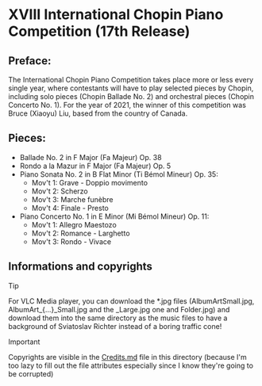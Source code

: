 # XVIII International Chopin Piano Competition (17th Release)

## Preface:

The International Chopin Piano Competition takes place more or less every single year, where contestants will have to play selected pieces by Chopin, including solo pieces (Chopin Ballade No. 2) and orchestral pieces (Chopin Concerto No. 1). For the year of 2021, the winner of this competition was Bruce (Xiaoyu) Liu, based from the country of Canada.

## Pieces:

- Ballade No. 2 in F Major (Fa Majeur) Op. 38
- Rondo a la Mazur in F Major (Fa Majeur) Op. 5
- Piano Sonata No. 2 in B Flat Minor (Ti Bémol Mineur) Op. 35:
  - Mov't 1: Grave - Doppio movimento
  - Mov't 2: Scherzo
  - Mov't 3: Marche funèbre
  - Mov't 4: Finale - Presto
- Piano Concerto No. 1 in E Minor (Mi Bémol Mineur) Op. 11:
  - Mov't 1: Allegro Maestozo
  - Mov't 2: Romance - Larghetto
  - Mov't 3: Rondo - Vivace

## Informations and copyrights

> [!TIP]
> For VLC Media player, you can download the *.jpg files (AlbumArtSmall.jpg, AlbumArt_{...}_Small.jpg and the _Large.jpg one and Folder.jpg) and download them into the same directory as the music files to have a background of Sviatoslav Richter instead of a boring traffic cone!

> [!IMPORTANT]
> Copyrights are visible in the [Credits.md](https://github.com/GamerSoft24/Software/blob/Main/MovieSoft/Bruce%20(Xiaoyu)%20Liu/XVIII%20International%20Chopin%20Piano%20Competition/Credits.md) file in this directory (because I'm too lazy to fill out the file attributes especially since I know they're going to be corrupted)
